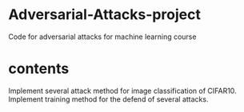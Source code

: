 # Adversarial-Attacks-project
Code for adversarial attacks for machine learning course
# contents
Implement several attack method for image classification of CIFAR10.
Implement training method for the defend of several attacks.
